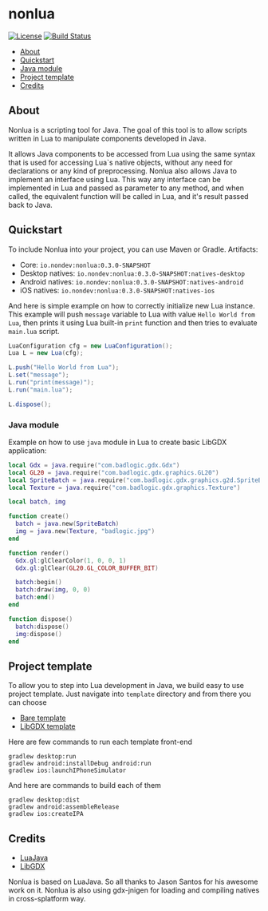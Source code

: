# nonlua #
[![License](https://img.shields.io/github/license/nondev/nonlua.svg)](http://opensource.org/licenses/MIT)  [![Build Status](https://img.shields.io/travis/nondev/nonlua/master.svg)](https://travis-ci.org/nondev/nonlua)

  * [About](#about)
  * [Quickstart](#quickstart)
  * [Java module](#java-module)
  * [Project template](#project-template)
  * [Credits](#credits)

## About ##

Nonlua is a scripting tool for Java. The goal of this tool is to allow scripts written in Lua to manipulate components developed in Java.

It allows Java components to be accessed from Lua using the same syntax that is used for accessing Lua`s native objects, without any need for declarations or any kind of preprocessing. Nonlua also allows Java to implement an interface using Lua. This way any interface can be implemented in Lua and passed as parameter to any method, and when called, the equivalent function will be called in Lua, and it's result passed back to Java.

## Quickstart ##

To include Nonlua into your project, you can use Maven or Gradle. Artifacts:

* Core: `io.nondev:nonlua:0.3.0-SNAPSHOT`
* Desktop natives: `io.nondev:nonlua:0.3.0-SNAPSHOT:natives-desktop`
* Android natives: `io.nondev:nonlua:0.3.0-SNAPSHOT:natives-android`
* iOS natives: `io.nondev:nonlua:0.3.0-SNAPSHOT:natives-ios`

And here is simple example on how to correctly initialize new Lua instance.
This example will push `message` variable to Lua with value `Hello World from Lua`, then prints it using Lua built-in `print` function and then tries to evaluate `main.lua` script.

```java
LuaConfiguration cfg = new LuaConfiguration();
Lua L = new Lua(cfg);

L.push("Hello World from Lua");
L.set("message");
L.run("print(message)");
L.run("main.lua");

L.dispose();
```

### Java module ###

Example on how to use `java` module in Lua to create basic LibGDX application:

```lua
local Gdx = java.require("com.badlogic.gdx.Gdx")
local GL20 = java.require("com.badlogic.gdx.graphics.GL20")
local SpriteBatch = java.require("com.badlogic.gdx.graphics.g2d.SpriteBatch")
local Texture = java.require("com.badlogic.gdx.graphics.Texture")

local batch, img

function create()
  batch = java.new(SpriteBatch)
  img = java.new(Texture, "badlogic.jpg")
end

function render()
  Gdx.gl:glClearColor(1, 0, 0, 1)
  Gdx.gl:glClear(GL20.GL_COLOR_BUFFER_BIT)

  batch:begin()
  batch:draw(img, 0, 0)
  batch:end()
end

function dispose()
  batch:dispose()
  img:dispose()
end
```

## Project template ##

To allow you to step into Lua development in Java, we build easy to use project template.
Just navigate into `template` directory and from there you can choose
 
 * [Bare template](https://github.com/nondev/nonlua/tree/master/template/bare)
 * [LibGDX template](https://github.com/nondev/nonlua/tree/master/template/libgdx)

Here are few commands to run each template front-end

```
gradlew desktop:run
gradlew android:installDebug android:run
gradlew ios:launchIPhoneSimulator
```

And here are commands to build each of them

```
gradlew desktop:dist
gradlew android:assembleRelease
gradlew ios:createIPA
```

## Credits ##

 * [LuaJava](https://github.com/jasonsantos/luajava)
 * [LibGDX](https://github.com/libgdx/libgdx)
 
Nonlua is based on LuaJava. So all thanks to Jason Santos for his awesome work on it.
Nonlua is also using gdx-jnigen for loading and compiling natives in cross-splatform way.